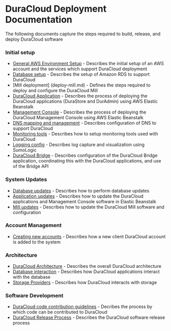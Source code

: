 # DuraCloud Deployment Documentation

The following documents capture the steps required to build, release, and deploy DuraCloud software

### Initial setup
* [General AWS Environment Setup](aws-setup.md) - Describes the initial setup of an AWS account and the services which support DuraCloud deployment
* [Database setup](database-setup.md) - Describes the setup of Amazon RDS to support DuraCloud
* [Mill deployment] (deploy-mill.md) - Defines the steps required to deploy and configure the DuraCloud Mill
* [DuraCloud Application](duracloud-webapp-setup.md) - Describes the process of deploying the DuraCloud applications (DuraStore and DurAdmin) using AWS Elastic Beanstalk
* [Management Console](management-console-setup.md) -  Describes the process of deploying the DuraCloud Management Console using AWS Elastic Beanstalk
* [DNS mapping and management]() - Describes configuration of DNS to support DuraCloud
* [Monitoring tools]() - Describes how to setup monitoring tools used with DuraCloud
* [Logging config]() - Describes log capture and visualization using SumoLogic
* [DuraCloud Bridge]() - Describes configuration of the DuraCloud Bridge application, coordinating this with the DuraCloud applications, and use of the Bridge API

### System Updates
* [Database updates]() - Describes how to perform database updates
* [Application updates]() - Describes how to update the DuraCloud applications and Management Console software in Elastic Beanstalk
* [Mill updates]() - Describes how to update the DuraCloud Mill software and configuration

### Account Management
* [Creating new accounts](creating-new-accounts.md) - Describes how a new client DuraCloud account is added to the system

### Architecture
* [DuraCloud Architecture]() - Describes the overall DuraCloud architecture
* [Database interaction]() - Describes how DuraCloud applications interact with the database
* [Storage Providers]() - Describes how DuraCloud interacts with storage

### Software Development
* [DuraCloud code contribution guidelines]() - Decribes the process by which code can be contributed to DuraCloud
* [DuraCloud Release Process](release-new-version.md) - Describes the DuraCloud software release process
